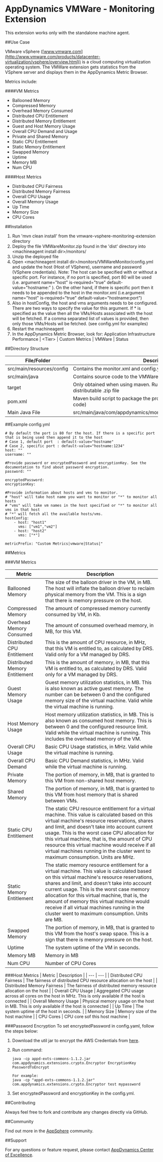 # AppDynamics VMWare - Monitoring Extension

This extension works only with the standalone machine agent.

##Use Case

VMware vSphere ([www.vmware.com](http://www.vmware.com/products/datacenter-virtualization/vsphere/overview.html)) is a cloud computing virtualization operating system. The VMWare extension gets statistics from the VSphere server and displays them in the AppDynamics Metric Browser.

Metrics include:

####VM Metrics
* Ballooned Memory
* Compressed Memory
* Overhead Memory Consumed
* Distributed CPU Entitlement
* Distributed Memory Entitlement
* Guest and Host Memory Usage
* Overall CPU Demand and Usage
* Private and Shared Memory
* Static CPU Entitlement
* Static Memory Entitlement
* Swapped Memory
* Uptime
* Memory MB
* Num CPU

####Host Metrics
* Distributed CPU Fairness
* Distributed Memory Fairness
* Overall CPU Usage
* Overall Memory Usage
* Up Time
* Memory Size
* CPU Cores

##Installation

1. Run 'mvn clean install' from the vmware-vsphere-monitoring-extension directory
2. Deploy the file VMWareMonitor.zip found in the 'dist' directory into \<machineagent install dir\>/monitors/
3. Unzip the deployed file
4. Open \<machineagent install dir\>/monitors/VMWareMonitor/config.yml and update the host (Host of VSphere), username and password (VSphere credentials). Note: The host can be specified with or without a specific port. For instance, if no port is specified, port 80 will be used (i.e. argument name="host" is-required="true" default-value="hostname:" ). On the other hand, if there is specific port then it needs to be appended to the host in the monitor.xml (i.e.argument name="host" is-required="true" default-value="hostname:port")
5. Also in hostConfig, the host and vms arguments needs to be configured. There are two ways to specify the value for this argument. If * is specified as the value then all the VMs/Hosts associated with the host will be fetched. If a comma separated list of values is provided, then only those VMs/Hosts wil be fetched. (see config.yml for examples)
6. Restart the machineagent
7. In the AppDynamics Metric Browser, look for: Application Infrastructure Performance  | \<Tier\> | Custom Metrics | VMWare | Status


##Directory Structure

| File/Folder | Description |
| --- | --- |
| src/main/resources/config | Contains the monitor.xml and config.yml |
| src/main/java | Contains source code to the VMWare Monitoring Extension |
| target | Only obtained when using maven. Run 'maven clean install' to get the distributable .zip file |
| pom.xml | Maven build script to package the project (only required if changing java code) |
| Main Java File | src/main/java/com/appdynamics/monitors/VMWare/VMWareMonitor.java

##Example config.yml

```
# By default the port is 80 for the host. If there is a specific port that is being used then append it to the host
# Case 1, default port  : default-value="hostname"
# Case 2, specific port : default-value="hostname:1234"
host: ""
username: ""

#Provide password or encryptedPassword and encryptionKey. See the documentation to find about password encryption.
password: ""

encryptedPassword:
encryptionKey:

#Provide information about hosts and vms to monitor.
# "host" will take host name you want to monitor or "*" to monitor all hosts
# "vms" will take vm names in the host specified or "*" to monitor all vms in that host
# "*" will fetch all the available hosts/vms.
hostConfig:
    - host: "host1"
      vms: ["vm1","vm2"]
    - host: "host2"
      vms: ["*"]   

metricPrefix: "Custom Metrics|vmware|Status|"

```

##Metrics

###VM Metrics

| Metric | Description |
| --- | --- |
| Ballooned Memory | The size of the balloon driver in the VM, in MB. The host will inflate the balloon driver to reclaim physical memory from the VM. This is a sign that there is memory pressure on the host. |
| Compressed Memory | The amount of compressed memory currently consumed by VM, in Kb. |
| Overhead Memory Consumed | The amount of consumed overhead memory, in MB, for this VM. |
| Distributed CPU Entitlement | This is the amount of CPU resource, in MHz, that this VM is entitled to, as calculated by DRS. Valid only for a VM managed by DRS.  |
| Distributed Memory Entitlement | This is the amount of memory, in MB, that this VM is entitled to, as calculated by DRS. Valid only for a VM managed by DRS. |
| Guest Memory Usage | Guest memory utilization statistics, in MB. This is also known as active guest memory. The number can be between 0 and the configured memory size of the virtual machine. Valid while the virtual machine is running. |
| Host Memory Usage | Host memory utilization statistics, in MB. This is also known as consumed host memory. This is between 0 and the configured resource limit. Valid while the virtual machine is running. This includes the overhead memory of the VM. |
| Overall CPU Usage | Basic CPU Usage statistics, in MHz. Valid while the virtual machine is running.  |
| Overall CPU Demand | Basic CPU Demand statistics, in MHz. Valid while the virtual machine is running.  |
| Private Memory | The portion of memory, in MB, that is granted to this VM from non-shared host memory. |
| Shared Memory | The portion of memory, in MB, that is granted to this VM from host memory that is shared between VMs.  |
| Static CPU Entitlement | The static CPU resource entitlement for a virtual machine. This value is calculated based on this virtual machine's resource reservations, shares and limit, and doesn't take into account current usage. This is the worst case CPU allocation for this virtual machine, that is, the amount of CPU resource this virtual machine would receive if all virtual machines running in the cluster went to maximum consumption. Units are MHz. |
| Static Memory Entitlement | The static memory resource entitlement for a virtual machine. This value is calculated based on this virtual machine's resource reservations, shares and limit, and doesn't take into account current usage. This is the worst case memory allocation for this virtual machine, that is, the amount of memory this virtual machine would receive if all virtual machines running in the cluster went to maximum consumption. Units are MB. |
| Swapped Memory | The portion of memory, in MB, that is granted to this VM from the host's swap space. This is a sign that there is memory pressure on the host.  |
| Uptime | The system uptime of the VM in seconds. |
| Memory MB | Memory in MB |
| Num CPU | Number of CPU Cores |

###Host Metrics
| Metric | Description |
| --- | --- |
| Distributed CPU Fairness | The fairness of distributed CPU resource allocation on the host |
| Distributed Memory Fairness | The fairness of distributed memory resource allocation on the host |
| Overall CPU Usage | Aggregated CPU usage across all cores on the host in MHz. This is only available if the host is connected |
| Overall Memory Usage | Physical memory usage on the host in MB. This is only available if the host is connected |
| Up Time | The system uptime of the host in seconds.  |
| Memory Size | Memory size of the host machine  |
| CPU Cores | CPU core sof this host machine  |


###Password Encryption
To set encryptedPassword in config.yaml, follow the steps below:

1. Download the util jar to encrypt the AWS Credentials from [here](https://github.com/Appdynamics/maven-repo/blob/master/releases/com/appdynamics/appd-exts-commons/1.1.2/appd-exts-commons-1.1.2.jar).
2. Run command:

   	~~~   
   	java -cp appd-exts-commons-1.1.2.jar com.appdynamics.extensions.crypto.Encryptor EncryptionKey PasswordToEncrypt
   	
   	For example: 
   	java -cp "appd-exts-commons-1.1.2.jar" com.appdynamics.extensions.crypto.Encryptor test mypassword
   	~~~
   	
3. Set encryptedPassword and encryptionKey in the config.yml.


##Contributing

Always feel free to fork and contribute any changes directly via GitHub.

##Community

Find out more in the [AppSphere](https://www.appdynamics.com/community/exchange/extension/vmware-vsphere-monitoring-extension/) community.

##Support

For any questions or feature request, please contact [AppDynamics Center of Excellence](mailto:help@appdynamics.com).
